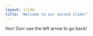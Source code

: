 ```yaml
---
layout: slide
title: "Welcome to our second slide!"
---
```

Hurr Durr
use the left arrow to go back!
